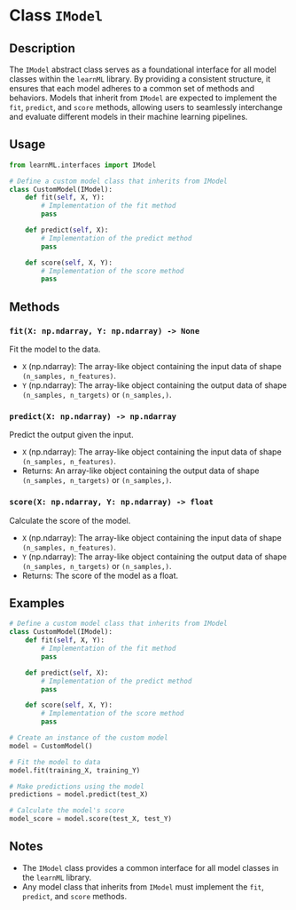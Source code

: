 # Class `IModel`

## Description

The `IModel` abstract class serves as a foundational interface for all model classes within the `learnML` library. By providing a consistent structure, it ensures that each model adheres to a common set of methods and behaviors. Models that inherit from `IModel` are expected to implement the `fit`, `predict`, and `score` methods, allowing users to seamlessly interchange and evaluate different models in their machine learning pipelines.

## Usage

```python
from learnML.interfaces import IModel

# Define a custom model class that inherits from IModel
class CustomModel(IModel):
    def fit(self, X, Y):
        # Implementation of the fit method
        pass

    def predict(self, X):
        # Implementation of the predict method
        pass

    def score(self, X, Y):
        # Implementation of the score method
        pass
```

## Methods

### `fit(X: np.ndarray, Y: np.ndarray) -> None`

Fit the model to the data.

- `X` (np.ndarray): The array-like object containing the input data of shape `(n_samples, n_features)`.
- `Y` (np.ndarray): The array-like object containing the output data of shape `(n_samples, n_targets)` or `(n_samples,)`.

### `predict(X: np.ndarray) -> np.ndarray`

Predict the output given the input.

- `X` (np.ndarray): The array-like object containing the input data of shape `(n_samples, n_features)`.
- Returns: An array-like object containing the output data of shape `(n_samples, n_targets)` or `(n_samples,)`.

### `score(X: np.ndarray, Y: np.ndarray) -> float`

Calculate the score of the model.

- `X` (np.ndarray): The array-like object containing the input data of shape `(n_samples, n_features)`.
- `Y` (np.ndarray): The array-like object containing the output data of shape `(n_samples, n_targets)` or `(n_samples,)`.
- Returns: The score of the model as a float.

## Examples

```python
# Define a custom model class that inherits from IModel
class CustomModel(IModel):
    def fit(self, X, Y):
        # Implementation of the fit method
        pass

    def predict(self, X):
        # Implementation of the predict method
        pass

    def score(self, X, Y):
        # Implementation of the score method
        pass

# Create an instance of the custom model
model = CustomModel()

# Fit the model to data
model.fit(training_X, training_Y)

# Make predictions using the model
predictions = model.predict(test_X)

# Calculate the model's score
model_score = model.score(test_X, test_Y)
```

## Notes

- The `IModel` class provides a common interface for all model classes in the `learnML` library.
- Any model class that inherits from `IModel` must implement the `fit`, `predict`, and `score` methods.
